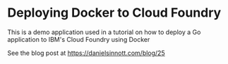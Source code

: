 # Deploying Docker to Cloud Foundry

This is a demo application used in a tutorial on how to deploy a Go application to IBM's Cloud Foundry using Docker

See the blog post at https://danielsinnott.com/blog/25
